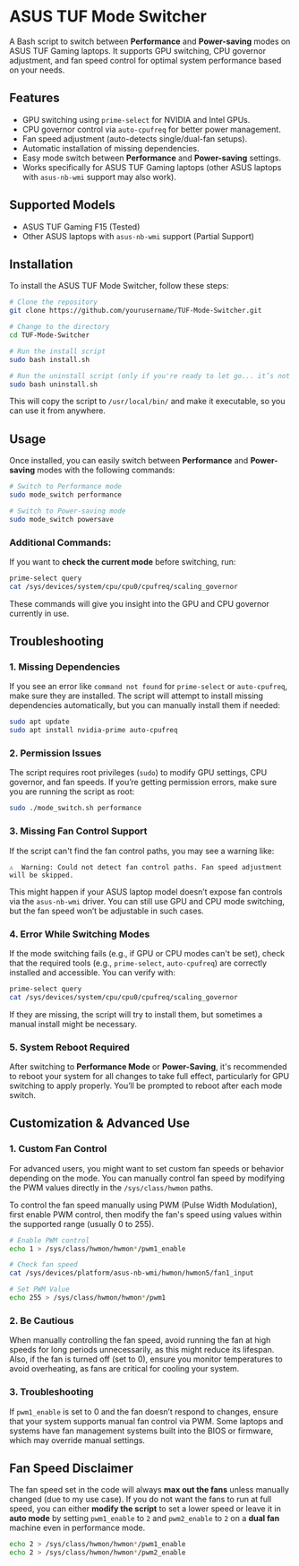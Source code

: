 # ASUS TUF Mode Switcher

A Bash script to switch between **Performance** and **Power-saving** modes on ASUS TUF Gaming laptops. It supports GPU switching, CPU governor adjustment, and fan speed control for optimal system performance based on your needs.

## Features
- GPU switching using `prime-select` for NVIDIA and Intel GPUs.
- CPU governor control via `auto-cpufreq` for better power management.
- Fan speed adjustment (auto-detects single/dual-fan setups).
- Automatic installation of missing dependencies.
- Easy mode switch between **Performance** and **Power-saving** settings.
- Works specifically for ASUS TUF Gaming laptops (other ASUS laptops with `asus-nb-wmi` support may also work).

## Supported Models
- ASUS TUF Gaming F15 (Tested)
- Other ASUS laptops with `asus-nb-wmi` support (Partial Support)

## Installation
To install the ASUS TUF Mode Switcher, follow these steps:

```bash
# Clone the repository
git clone https://github.com/yourusername/TUF-Mode-Switcher.git

# Change to the directory
cd TUF-Mode-Switcher

# Run the install script
sudo bash install.sh

# Run the uninstall script (only if you're ready to let go... it’s not you, it’s me)
sudo bash uninstall.sh
```

This will copy the script to `/usr/local/bin/` and make it executable, so you can use it from anywhere.

## Usage

Once installed, you can easily switch between **Performance** and **Power-saving** modes with the following commands:

```bash
# Switch to Performance mode
sudo mode_switch performance

# Switch to Power-saving mode
sudo mode_switch powersave
```

### Additional Commands:
If you want to **check the current mode** before switching, run:

```bash
prime-select query
cat /sys/devices/system/cpu/cpu0/cpufreq/scaling_governor
```

These commands will give you insight into the GPU and CPU governor currently in use.

## Troubleshooting

### 1. **Missing Dependencies**
If you see an error like `command not found` for `prime-select` or `auto-cpufreq`, make sure they are installed. The script will attempt to install missing dependencies automatically, but you can manually install them if needed:

```bash
sudo apt update
sudo apt install nvidia-prime auto-cpufreq
```

### 2. **Permission Issues**
The script requires root privileges (`sudo`) to modify GPU settings, CPU governor, and fan speeds. If you’re getting permission errors, make sure you are running the script as root:

```bash
sudo ./mode_switch.sh performance
```

### 3. **Missing Fan Control Support**
If the script can't find the fan control paths, you may see a warning like:

```
⚠  Warning: Could not detect fan control paths. Fan speed adjustment will be skipped.
```

This might happen if your ASUS laptop model doesn’t expose fan controls via the `asus-nb-wmi` driver. You can still use GPU and CPU mode switching, but the fan speed won’t be adjustable in such cases.

### 4. **Error While Switching Modes**
If the mode switching fails (e.g., if GPU or CPU modes can't be set), check that the required tools (e.g., `prime-select`, `auto-cpufreq`) are correctly installed and accessible. You can verify with:

```bash
prime-select query
cat /sys/devices/system/cpu/cpu0/cpufreq/scaling_governor
```

If they are missing, the script will try to install them, but sometimes a manual install might be necessary.

### 5. **System Reboot Required**
After switching to **Performance Mode** or **Power-Saving**, it's recommended to reboot your system for all changes to take full effect, particularly for GPU switching to apply properly. You’ll be prompted to reboot after each mode switch.

## Customization & Advanced Use

### 1. **Custom Fan Control**
For advanced users, you might want to set custom fan speeds or behavior depending on the mode. You can manually control fan speed by modifying the PWM values directly in the `/sys/class/hwmon` paths.

To control the fan speed manually using PWM (Pulse Width Modulation), first enable PWM control, then modify the fan's speed using values within the supported range (usually 0 to 255).

```bash
# Enable PWM control
echo 1 > /sys/class/hwmon/hwmon*/pwm1_enable

# Check fan speed
cat /sys/devices/platform/asus-nb-wmi/hwmon/hwmon5/fan1_input

# Set PWM Value
echo 255 > /sys/class/hwmon/hwmon*/pwm1
```

### 2. **Be Cautious**
When manually controlling the fan speed, avoid running the fan at high speeds for long periods unnecessarily, as this might reduce its lifespan. Also, if the fan is turned off (set to 0), ensure you monitor temperatures to avoid overheating, as fans are critical for cooling your system.

### 3. **Troubleshooting**
If `pwm1_enable` is set to 0 and the fan doesn’t respond to changes, ensure that your system supports manual fan control via PWM. Some laptops and systems have fan management systems built into the BIOS or firmware, which may override manual settings.

## Fan Speed Disclaimer
The fan speed set in the code will always **max out the fans** unless manually changed (due to my use case). If you do not want the fans to run at full speed, you can either **modify the script** to set a lower speed or leave it in **auto mode** by setting `pwm1_enable` to `2` and `pwm2_enable` to `2` on a **dual fan** machine even in performance mode.

```bash
echo 2 > /sys/class/hwmon/hwmon*/pwm1_enable
echo 2 > /sys/class/hwmon/hwmon*/pwm2_enable
```

